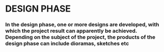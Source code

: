  <h1>DESIGN PHASE</h1> 
 <h3>In the design phase, one or more designs are developed, with which the project result can apparently be achieved. Depending on the subject of the project, the products of the design phase can include dioramas, sketches etc</h3>
